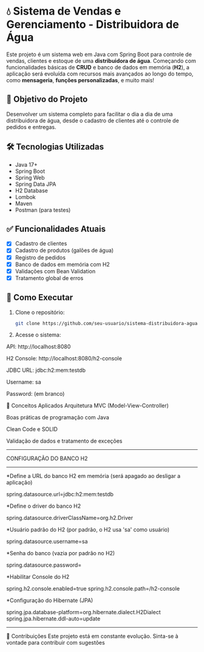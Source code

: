 
# 💧 Sistema de Vendas e Gerenciamento - Distribuidora de Água

Este projeto é um sistema web em Java com Spring Boot para controle de vendas, clientes e estoque de uma **distribuidora de água**. Começando com funcionalidades básicas de 
**CRUD** e banco de dados em memória (**H2**), a aplicação será evoluída com recursos mais avançados ao longo do tempo, como **mensageria**, **funções personalizadas**, e muito mais!

## 🚀 Objetivo do Projeto

Desenvolver um sistema completo para facilitar o dia a dia de uma distribuidora de água, desde o cadastro de clientes até o controle de pedidos e entregas.

## 🛠️ Tecnologias Utilizadas

- Java 17+
- Spring Boot
- Spring Web
- Spring Data JPA
- H2 Database
- Lombok
- Maven
- Postman (para testes)

## ✅ Funcionalidades Atuais

- [x] Cadastro de clientes
- [x] Cadastro de produtos (galões de água)
- [x] Registro de pedidos
- [x] Banco de dados em memória com H2
- [x] Validações com Bean Validation
- [x] Tratamento global de erros

## 🧪 Como Executar

1. Clone o repositório:
   ```bash
   git clone https://github.com/seu-usuario/sistema-distribuidora-agua.git

2. Acesse o sistema:

API: http://localhost:8080

H2 Console: http://localhost:8080/h2-console

JDBC URL: jdbc:h2:mem:testdb

Username: sa

Password: (em branco)


🧠 Conceitos Aplicados
Arquitetura MVC (Model-View-Controller)

Boas práticas de programação com Java

Clean Code e SOLID

Validação de dados e tratamento de exceções

 ***************************
  CONFIGURAÇÃO DO BANCO H2
***************************

*Define a URL do banco H2 em memória (será apagado ao desligar a aplicação)

spring.datasource.url=jdbc:h2:mem:testdb

*Define o driver do banco H2

spring.datasource.driverClassName=org.h2.Driver

*Usuário padrão do H2 (por padrão, o H2 usa 'sa' como usuário)

spring.datasource.username=sa

*Senha do banco (vazia por padrão no H2)

spring.datasource.password=


*Habilitar Console do H2

spring.h2.console.enabled=true
spring.h2.console.path=/h2-console

*Configuração do Hibernate (JPA)

spring.jpa.database-platform=org.hibernate.dialect.H2Dialect
spring.jpa.hibernate.ddl-auto=update

***************************************************************



🤝 Contribuições
Este projeto está em constante evolução. Sinta-se à vontade para contribuir com sugestões
